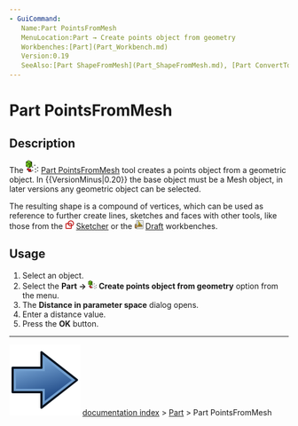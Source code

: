 ```yaml
---
- GuiCommand:
   Name:Part PointsFromMesh‎
   MenuLocation:Part → Create points object from geometry
   Workbenches:[Part](Part_Workbench.md)
   Version:0.19
   SeeAlso:[Part ShapeFromMesh](Part_ShapeFromMesh.md), [Part ConvertToSolid](Part_MakeSolid.md), [Part RefineShape](Part_RefineShape.md)
---
```


# Part PointsFromMesh

## Description

The <img alt="" src=images/Part_PointsFromMesh.svg  style="width:24px;"> [Part PointsFromMesh](Part_PointsFromMesh.md) tool creates a points object from a geometric object. In {{VersionMinus|0.20}} the base object must be a Mesh object, in later versions any geometric object can be selected.

The resulting shape is a compound of vertices, which can be used as reference to further create lines, sketches and faces with other tools, like those from the <img alt="" src=images/Workbench_Sketcher.svg  style="width:16px;"> [Sketcher](Sketcher_Workbench.md) or the <img alt="" src=images/Workbench_Draft.svg  style="width:16px;"> [Draft](Draft_Workbench.md) workbenches.

## Usage

1.  Select an object.
2.  Select the **Part → <img src="images/Part_PointsFromMesh.svg" width=16px> Create points object from geometry** option from the menu.
3.  The **Distance in parameter space** dialog opens.
4.  Enter a distance value.
5.  Press the **OK** button.



---
![](images/Button_right.svg) [documentation index](../README.md) > [Part](Part_Workbench.md) > Part PointsFromMesh
